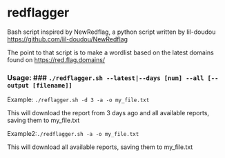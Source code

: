 # redflagger
Bash script inspired by NewRedflag, a python script written by lil-doudou
https://github.com/lil-doudou/NewRedflag

The point to that script is to make a wordlist based on the latest domains found on https://red.flag.domains/

### Usage: ### ```./redflagger.sh --latest|--days [num] --all [--output [filename]]```

Example: ```./reflagger.sh -d 3 -a -o my_file.txt``` 

This will download the report from 3 days ago and all available reports, saving them to my_file.txt

Example2:```./redflagger.sh -a -o my_file.txt``` 

This will download all available reports, saving them to my_file.txt
